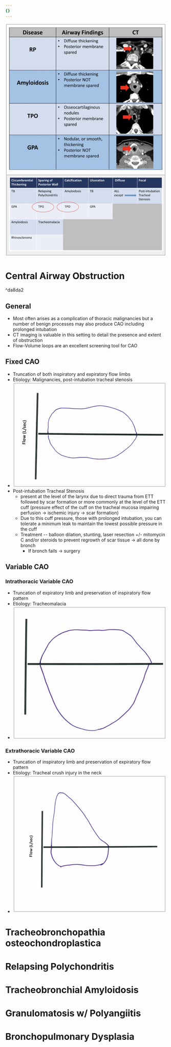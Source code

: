```yaml
---
{}
---
```

   
![](../../../Pulmonary%20Medicine/01.%20Obstructive%20Lung%20Disease/Index/attachments/Pasted%20image%2020220504160723.png)   
# Central Airway Obstruction   
   
^da8da2   
   
## General   
   
- Most often arises as a complication of thoracic malignancies but a number of benign processes may also produce CAO including prolonged intubation   
- CT imaging is valuable in this setting to detail the presence and extent of obstruction   
- Flow-Volume loops are an excellent screening tool for CAO   
   
## Fixed CAO   
   
- Truncation of both inspiratory and expiratory flow limbs   
- Etiology: Malignancies, post-intubation tracheal stenosis   
- ![](../../../Pulmonary%20Medicine/01.%20Obstructive%20Lung%20Disease/Index/attachments/Pasted%20image%2020220504154337.png)   
- Post-intubation Tracheal Stenosis   
	- present at the level of the larynx due to direct trauma from ETT followed by scar formation or more commonly at the level of the ETT cuff (pressure effect of the cuff on the tracheal mucosa impairing perfusion → ischemic injury → scar formation)   
	- Due to this cuff pressure, those with prolonged intubation, you can tolerate a minimum leak to maintain the lowest possible pressure in the cuff   
	- Treatment -- balloon dilation, stunting, laser resection +/- mitomycin C and/or steroids to prevent regrowth of scar tissue → all done by bronch   
		- If bronch fails → surgery   
   
## Variable CAO   
### Intrathoracic Variable CAO   
   
- Truncation of expiratory limb and preservation of inspiratory flow pattern   
- Etiology: Tracheomalacia   
- ![](../../../Pulmonary%20Medicine/01.%20Obstructive%20Lung%20Disease/Index/attachments/Pasted%20image%2020220504154431.png)   
### Extrathoracic Variable CAO   
   
- Truncation of inspiratory limb and preservation of expiratory flow pattern   
- Etiology: Tracheal crush injury in the neck   
- ![](../../../Pulmonary%20Medicine/01.%20Obstructive%20Lung%20Disease/Index/attachments/Pasted%20image%2020220504154906.png)   
# Tracheobronchopathia osteochondroplastica   
# Relapsing Polychondritis   
# Tracheobronchial Amyloidosis   
# Granulomatosis w/ Polyangiitis   
# Bronchopulmonary Dysplasia